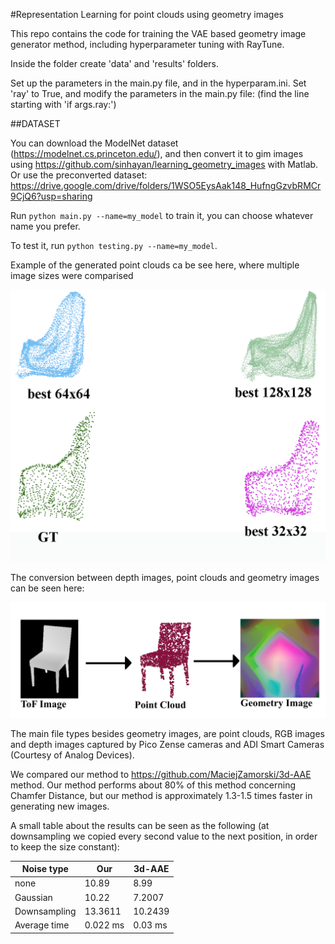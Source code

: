 #Representation Learning for point clouds using geometry images

This repo contains the code for training the VAE based geometry image generator method, including hyperparameter tuning with RayTune.

Inside the folder create 'data' and 'results' folders.

Set up the parameters in the main.py file, and in the hyperparam.ini.
Set 'ray' to True, and modify the parameters in the main.py file: (find the line starting with 'if args.ray:')

##DATASET

You can download the ModelNet dataset (https://modelnet.cs.princeton.edu/), and then convert it to gim images using https://github.com/sinhayan/learning_geometry_images with Matlab.
Or use the preconverted dataset: https://drive.google.com/drive/folders/1WSO5EysAak148_HufngGzvbRMCr9CjQ6?usp=sharing

Run  ```python main.py --name=my_model``` to train it, you can choose whatever name you prefer.

To test it, run ```python testing.py --name=my_model```. 

Example of the generated point clouds ca be see here, where multiple image sizes were comparised

![plot](./chair_890_test_32_64_128_comparison_labels.png)

The conversion between depth images, point clouds and geometry images can be seen here:

![plot](./depth2pcd2gim_fake.png)

The main file types besides geometry images, are point clouds, RGB images and depth images captured by Pico Zense cameras and ADI Smart Cameras (Courtesy of Analog Devices).

We compared our method to https://github.com/MaciejZamorski/3d-AAE method. Our method performs about 80% of this method concerning Chamfer Distance, but our method is approximately 1.3-1.5 times faster in generating new images.

A small table about the results can be seen as the following (at downsampling we copied every second value to the next position, in order to keep the size constant):

| Noise type  | Our | 3d-AAE |
| ------------- | ------------- | ------------- |
| none  | 10.89 | 8.99 |
| Gaussian  | 10.22 | 7.2007 |
| Downsampling | 13.3611 | 10.2439 |
| Average time | 0.022 ms | 0.03 ms |
